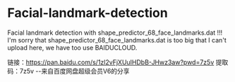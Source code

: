 # Facial-landmark-detection
Facial landmark detection with shape_predictor_68_face_landmarks.dat !!!
I'm sorry that shape_predictor_68_face_landmarks.dat is too big that I can't upload here, we have too use BAIDUCLOUD.

链接：https://pan.baidu.com/s/1zl2vFjXUuIHDbB-JHwz3aw?pwd=7z5v 
提取码：7z5v 
--来自百度网盘超级会员V6的分享
